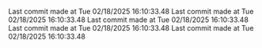  
Last commit made at Tue 02/18/2025 16:10:33.48 
Last commit made at Tue 02/18/2025 16:10:33.48 
Last commit made at Tue 02/18/2025 16:10:33.48 
Last commit made at Tue 02/18/2025 16:10:33.48 
Last commit made at Tue 02/18/2025 16:10:33.48 

